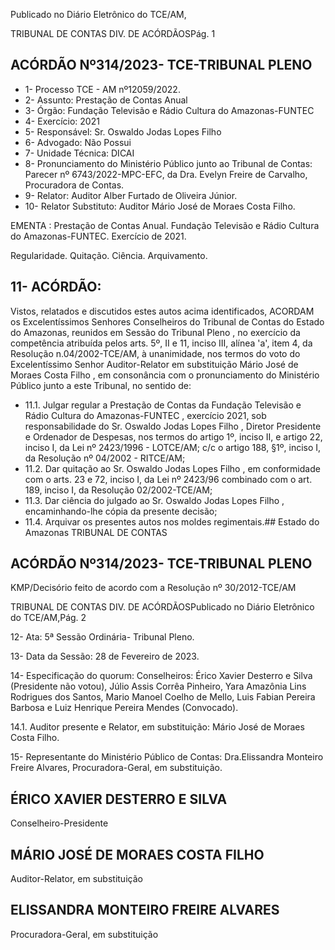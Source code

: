 Publicado  no  Diário  Eletrônico do TCE/AM,

TRIBUNAL DE CONTAS DIV. DE ACÓRDÃOSPág. 1

## ACÓRDÃO Nº314/2023- TCE-TRIBUNAL PLENO

- 1- Processo TCE - AM nº12059/2022.
- 2- Assunto: Prestação de Contas Anual
- 3- Órgão: Fundação Televisão e Rádio Cultura do Amazonas-FUNTEC
- 4- Exercício: 2021
- 5- Responsável: Sr. Oswaldo Jodas Lopes Filho
- 6- Advogado: Não Possui
- 7- Unidade Técnica: DICAI
- 8- Pronunciamento  do  Ministério  Público  junto  ao  Tribunal  de  Contas: Parecer  nº 6743/2022-MPC-EFC, da Dra. Evelyn Freire de Carvalho, Procuradora de Contas.
- 9- Relator: Auditor Alber Furtado de Oliveira Júnior.
- 10- Relator Substituto: Auditor Mário José de Moraes Costa Filho.

EMENTA : Prestação  de  Contas  Anual.  Fundação Televisão  e  Rádio  Cultura  do  Amazonas-FUNTEC. Exercício de 2021.

Regularidade. Quitação. Ciência. Arquivamento.

## 11-  ACÓRDÃO:

Vistos, relatados e discutidos estes autos acima identificados, ACORDAM os Excelentíssimos Senhores Conselheiros do Tribunal de Contas do Estado do Amazonas, reunidos em Sessão do Tribunal Pleno , no exercício da competência atribuída pelos arts. 5º, II e 11, inciso III, alínea 'a', item 4, da Resolução n.04/2002-TCE/AM, à unanimidade, nos termos do voto do Excelentíssimo Senhor Auditor-Relator em substituição Mário José de  Moraes  Costa  Filho ,  em  consonância com  o  pronunciamento  do  Ministério  Público junto a este Tribunal, no sentido de:

- 11.1. Julgar  regular a  Prestação  de  Contas  da Fundação  Televisão  e Rádio Cultura do Amazonas-FUNTEC , exercício 2021, sob responsabilidade do Sr. Oswaldo Jodas Lopes Filho , Diretor Presidente e Ordenador de Despesas, nos termos do artigo 1º, inciso II, e artigo 22, inciso I, da Lei nº 2423/1996 - LOTCE/AM; c/c o artigo 188, §1º, inciso I, da Resolução nº 04/2002 - RITCE/AM;
- 11.2. Dar quitação ao Sr. Oswaldo Jodas Lopes Filho ,  em  conformidade com o arts. 23 e 72, inciso I, da Lei nº 2423/96 combinado com o art. 189, inciso I, da Resolução 02/2002-TCE/AM;
- 11.3. Dar ciência do julgado ao Sr. Oswaldo  Jodas Lopes Filho , encaminhando-lhe cópia da presente decisão;
- 11.4. Arquivar os presentes autos nos moldes regimentais.## Estado do Amazonas TRIBUNAL DE CONTAS

## ACÓRDÃO Nº314/2023- TCE-TRIBUNAL PLENO

KMP/Decisório feito de acordo com a Resolução nº 30/2012-TCE/AM

TRIBUNAL DE CONTAS DIV. DE ACÓRDÃOSPublicado  no  Diário  Eletrônico do TCE/AM,Pág. 2

12-  Ata: 5ª Sessão Ordinária- Tribunal Pleno.

13-  Data da Sessão: 28 de Fevereiro de 2023.

14-  Especificação do quorum: Conselheiros: Érico Xavier Desterro e Silva (Presidente não votou),  Júlio  Assis  Corrêa  Pinheiro,  Yara  Amazônia  Lins  Rodrigues  dos  Santos, Mario Manoel Coelho de Mello, Luis Fabian Pereira Barbosa e Luiz Henrique Pereira Mendes (Convocado).

14.1. Auditor presente e Relator, em substituição: Mário José de Moraes Costa Filho.

15-  Representante  do  Ministério  Público  de  Contas: Dra.Elissandra  Monteiro  Freire Alvares, Procuradora-Geral, em substituição.

## ÉRICO XAVIER DESTERRO E SILVA

Conselheiro-Presidente

## MÁRIO JOSÉ DE MORAES COSTA FILHO

Auditor-Relator, em substituição

## ELISSANDRA MONTEIRO FREIRE ALVARES

Procuradora-Geral, em substituição